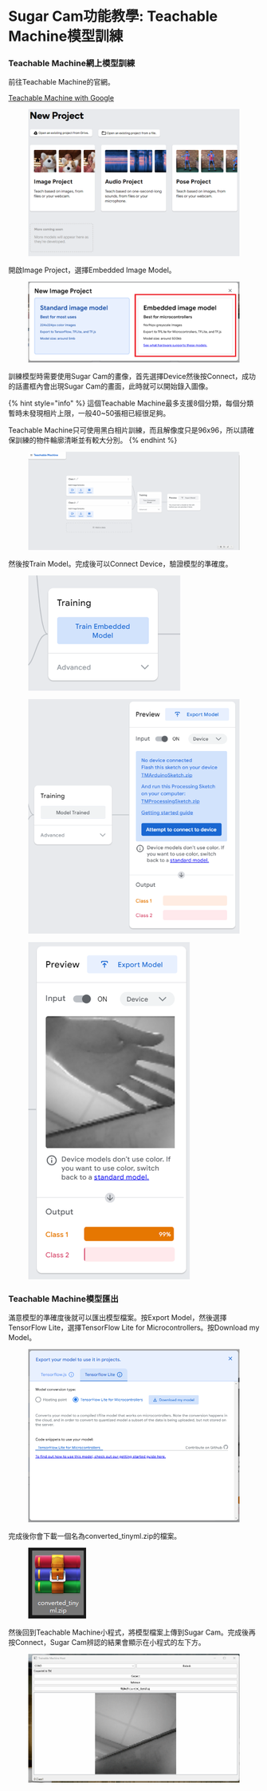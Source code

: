 # Sugar Cam功能教學: Teachable Machine模型訓練

### Teachable Machine網上模型訓練

前往Teachable Machine的官網。

[Teachable Machine with Google](https://teachablemachine.withgoogle.com/train)

<figure><img src="../../../../.gitbook/assets/image (13) (1) (1).png" alt=""><figcaption></figcaption></figure>

開啟Image Project，選擇Embedded Image Model。

<figure><img src="../../../../.gitbook/assets/Screenshot 2023-08-11 114838 (1).png" alt=""><figcaption></figcaption></figure>

訓練模型時需要使用Sugar Cam的畫像，首先選擇Device然後按Connect，成功的話畫框內會出現Sugar Cam的畫面，此時就可以開始錄入圖像。

{% hint style="info" %}
這個Teachable Machine最多支援8個分類，每個分類暫時未發現相片上限，一般40\~50張相已經很足夠。

Teachable Machine只可使用黑白相片訓練，而且解像度只是96x96，所以請確保訓練的物件輪廓清晰並有較大分別。
{% endhint %}

<div data-full-width="true"><figure><img src="../../../../.gitbook/assets/d.gif" alt=""><figcaption></figcaption></figure></div>

然後按Train Model。完成後可以Connect Device，驗證模型的準確度。

<div><figure><img src="../../../../.gitbook/assets/image (14) (1) (1).png" alt=""><figcaption></figcaption></figure> <figure><img src="../../../../.gitbook/assets/image (17) (1) (1).png" alt=""><figcaption></figcaption></figure> <figure><img src="../../../../.gitbook/assets/image (18) (1) (1).png" alt=""><figcaption></figcaption></figure></div>

### Teachable Machine模型匯出

滿意模型的準確度後就可以匯出模型檔案。按Export Model，然後選擇TensorFlow Lite，選擇TensorFlow Lite for Microcontrollers。按Download my Model。

<figure><img src="../../../../.gitbook/assets/image (19) (1) (1).png" alt=""><figcaption></figcaption></figure>

完成後你會下載一個名為converted\_tinyml.zip的檔案。

<figure><img src="../../../../.gitbook/assets/image (21) (1) (1).png" alt=""><figcaption></figcaption></figure>

然後回到Teachable Machine小程式，將模型檔案上傳到Sugar Cam。完成後再按Connect，Sugar Cam辨認的結果會顯示在小程式的左下方。

<figure><img src="../../../../.gitbook/assets/dd.gif" alt=""><figcaption></figcaption></figure>
